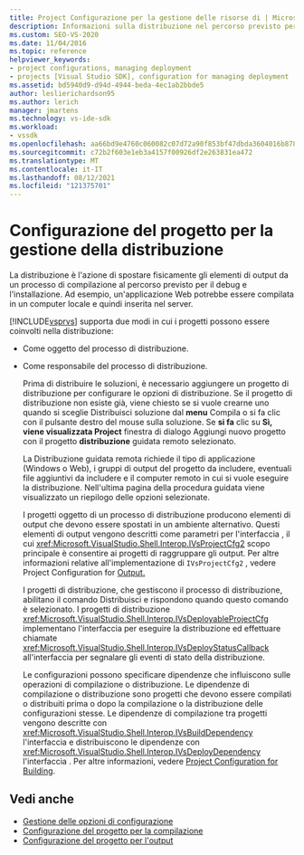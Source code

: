 ```yaml
---
title: Project Configurazione per la gestione delle risorse di | Microsoft Docs
description: Informazioni sulla distribuzione nel percorso previsto per il debug e l'installazione e sui due modi Visual Studio supportano i progetti che supportano la distribuzione.
ms.custom: SEO-VS-2020
ms.date: 11/04/2016
ms.topic: reference
helpviewer_keywords:
- project configurations, managing deployment
- projects [Visual Studio SDK], configuration for managing deployment
ms.assetid: bd5940d9-d94d-4944-beda-4ec1ab2bbde5
author: leslierichardson95
ms.author: lerich
manager: jmartens
ms.technology: vs-ide-sdk
ms.workload:
- vssdk
ms.openlocfilehash: aa66bd9e4760c060082c07d72a90f853bf47dbda3604016b8786fb105fbaac4d
ms.sourcegitcommit: c72b2f603e1eb3a4157f00926df2e263831ea472
ms.translationtype: MT
ms.contentlocale: it-IT
ms.lasthandoff: 08/12/2021
ms.locfileid: "121375701"
---
```

# <a name="project-configuration-for-managing-deployment"></a>Configurazione del progetto per la gestione della distribuzione
La distribuzione è l'azione di spostare fisicamente gli elementi di output da un processo di compilazione al percorso previsto per il debug e l'installazione. Ad esempio, un'applicazione Web potrebbe essere compilata in un computer locale e quindi inserita nel server.

 [!INCLUDE[vsprvs](../../code-quality/includes/vsprvs_md.md)] supporta due modi in cui i progetti possono essere coinvolti nella distribuzione:

- Come oggetto del processo di distribuzione.

- Come responsabile del processo di distribuzione.

  Prima di distribuire le soluzioni, è necessario aggiungere un progetto di distribuzione per configurare le opzioni di distribuzione. Se il progetto di distribuzione non esiste già, viene chiesto  se si vuole crearne uno quando si sceglie Distribuisci soluzione dal **menu** Compila o si fa clic con il pulsante destro del mouse sulla soluzione. Se **si fa** clic su **Sì, viene visualizzata Project** finestra di dialogo Aggiungi nuovo progetto con il progetto **distribuzione** guidata remoto selezionato.

  La Distribuzione guidata remota richiede il tipo di applicazione (Windows o Web), i gruppi di output del progetto da includere, eventuali file aggiuntivi da includere e il computer remoto in cui si vuole eseguire la distribuzione. Nell'ultima pagina della procedura guidata viene visualizzato un riepilogo delle opzioni selezionate.

  I progetti oggetto di un processo di distribuzione producono elementi di output che devono essere spostati in un ambiente alternativo. Questi elementi di output vengono descritti come parametri per l'interfaccia , il cui <xref:Microsoft.VisualStudio.Shell.Interop.IVsProjectCfg2> scopo principale è consentire ai progetti di raggruppare gli output. Per altre informazioni relative all'implementazione di `IVsProjectCfg2` , vedere Project Configuration for [Output.](../../extensibility/internals/project-configuration-for-output.md)

  I progetti di distribuzione, che gestiscono il processo di distribuzione, abilitano il comando Distribuisci e rispondono quando questo comando è selezionato. I progetti di distribuzione <xref:Microsoft.VisualStudio.Shell.Interop.IVsDeployableProjectCfg> implementano l'interfaccia per eseguire la distribuzione ed effettuare chiamate <xref:Microsoft.VisualStudio.Shell.Interop.IVsDeployStatusCallback> all'interfaccia per segnalare gli eventi di stato della distribuzione.

  Le configurazioni possono specificare dipendenze che influiscono sulle operazioni di compilazione o distribuzione. Le dipendenze di compilazione o distribuzione sono progetti che devono essere compilati o distribuiti prima o dopo la compilazione o la distribuzione delle configurazioni stesse. Le dipendenze di compilazione tra progetti vengono descritte con <xref:Microsoft.VisualStudio.Shell.Interop.IVsBuildDependency> l'interfaccia e distribuiscono le dipendenze con <xref:Microsoft.VisualStudio.Shell.Interop.IVsDeployDependency> l'interfaccia . Per altre informazioni, vedere [Project Configuration for Building](../../extensibility/internals/project-configuration-for-building.md).

## <a name="see-also"></a>Vedi anche
- [Gestione delle opzioni di configurazione](../../extensibility/internals/managing-configuration-options.md)
- [Configurazione del progetto per la compilazione](../../extensibility/internals/project-configuration-for-building.md)
- [Configurazione del progetto per l'output](../../extensibility/internals/project-configuration-for-output.md)
